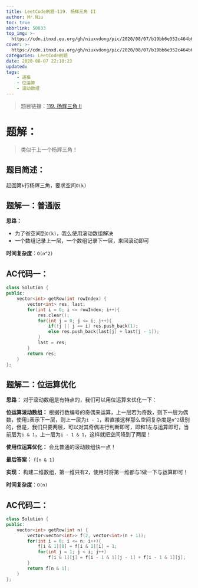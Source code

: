 ```yaml
---
title: LeetCode刷题-119. 杨辉三角 II
author: Mr.Niu
toc: true
abbrlink: 50033
top_img: >-
  https://cdn.itnxd.eu.org/gh/niuxvdong/pic/2020/08/07/b19bb6e352c464b616706e20ca8e5b05.png
cover: >-
  https://cdn.itnxd.eu.org/gh/niuxvdong/pic/2020/08/07/b19bb6e352c464b616706e20ca8e5b05.png
categories: LeetCode刷题
date: 2020-08-07 22:10:23
updated:
tags:
	- 递推
	- 位运算
	- 滚动数组
---
```








> 题目链接：[119. 杨辉三角 II](https://leetcode-cn.com/problems/pascals-triangle-ii/)



# 题解：



> 类似于上一个杨辉三角！



## 题目简述：

赶回第`k`行杨辉三角，要求空间`O(k)`

## 题解一：普通版

**思路：**

- 为了省空间到`O(k)`，我么使用滚动数组解决
- 一个数组记录上一层，一个数组记录下一层，来回滚动即可



**时间复杂度**：`O(n^2)`

## AC代码一：



```c++
class Solution {
public:
    vector<int> getRow(int rowIndex) {
        vector<int> res, last;
        for(int i = 0; i <= rowIndex; i++){
            res.clear();
            for(int j = 0; j <= i; j++){
                if(!j || j == i) res.push_back(1);
                else res.push_back(last[j] + last[j - 1]);
            }
            last = res;
        }
        return res;
    }
};
```

## 题解二：位运算优化

**思路：** 对于滚动数组是有特点的，我们可以用位运算来优化一下：

**位运算滚动数组：** 根据行数编号的奇偶来运算，上一层若为奇数，则下一层为偶数，使用`i`表示下一层，则上一层为`i - 1`，若直接这样那么空间复杂度是`n^2`级别的，但是，我们只要两层，可以对其奇偶进行判断即可，即和1左与运算即可，当前层为`i & 1`，上一层为`i - 1 & 1`，这样就把空间降到了两层！

**使用位运算优化：** 会比普通的滚动数组快一点！

**最后答案：** `f[n & 1]`

**实现：** 构建二维数组，第一维只有2，使用时将第一维都与1做一下与运算即可！

**时间复杂度**：`O(n)`

## AC代码二：





```c++
class Solution {
public:
    vector<int> getRow(int n) {
        vector<vector<int>> f(2, vector<int>(n + 1));
        for(int i = 0; i <= n; i++){
            f[i & 1][0] = f[i & 1][i] = 1;
            for(int j = 1; j < i; j++)
                f[i & 1][j] = f[i - 1 & 1][j - 1] + f[i - 1 & 1][j];
        }
        return f[n & 1];
    }
};
```

